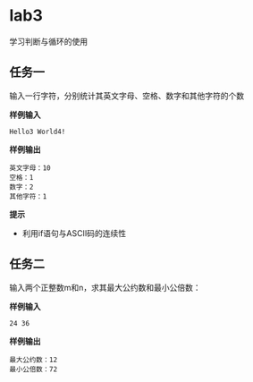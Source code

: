 # lab3

学习判断与循环的使用


## 任务一

输入一行字符，分别统计其英文字母、空格、数字和其他字符的个数


**样例输入**

```
Hello3 World4!
```

**样例输出**
```
英文字母：10
空格：1
数字：2
其他字符：1
```

**提示**
+ 利用if语句与ASCII码的连续性




## 任务二

输入两个正整数m和n，求其最大公约数和最小公倍数：

**样例输入**
```
24 36
```

**样例输出**
```
最大公约数：12
最小公倍数：72
```
